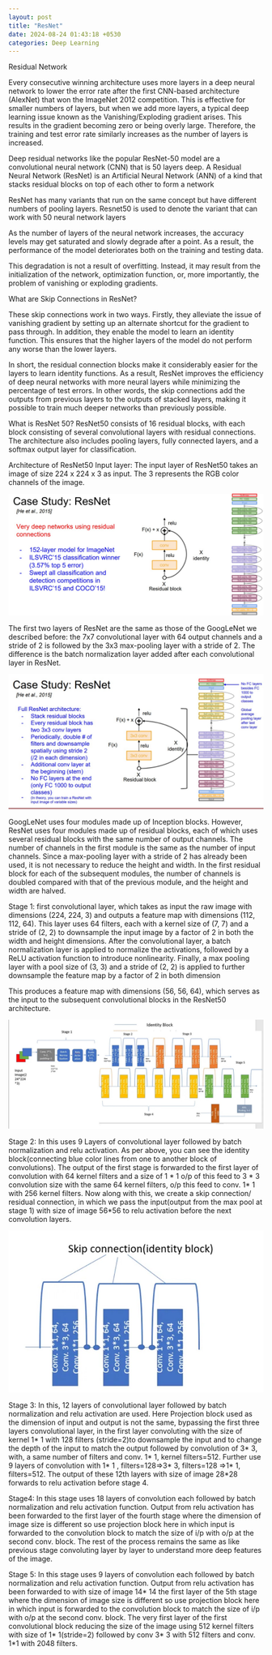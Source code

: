 ```yaml
---
layout: post
title: "ResNet"
date: 2024-08-24 01:43:18 +0530
categories: Deep Learning
---
```


Residual Network

Every consecutive winning architecture uses more layers in a deep neural network to lower the error rate after the first CNN-based architecture (AlexNet) that won the ImageNet 2012 competition. This is effective for smaller numbers of layers, but when we add more layers, a typical deep learning issue known as the Vanishing/Exploding gradient arises. This results in the gradient becoming zero or being overly large. Therefore, the training and test error rate similarly increases as the number of layers is increased.

Deep residual networks like the popular ResNet-50 model are a convolutional neural network (CNN) that is 50 layers deep. A Residual Neural Network (ResNet) is an Artificial Neural Network (ANN) of a kind that stacks residual blocks on top of each other to form a network

ResNet has many variants that run on the same concept but have different numbers of pooling layers. Resnet50 is used to denote the variant that can work with 50 neural network layers

As the number of layers of the neural network increases, the accuracy levels may get saturated and slowly degrade after a point. As a result, the performance of the model deteriorates both on the training and testing data.

This degradation is not a result of overfitting. Instead, it may result from the initialization of the network, optimization function, or, more importantly, the problem of vanishing or exploding gradients.

What are Skip Connections in ResNet?

These skip connections work in two ways. Firstly, they alleviate the issue of vanishing gradient by setting up an alternate shortcut for the gradient to pass through. In addition, they enable the model to learn an identity function. This ensures that the higher layers of the model do not perform any worse than the lower layers.

In short, the residual connection blocks make it considerably easier for the layers to learn identity functions. As a result, ResNet improves the efficiency of deep neural networks with more neural layers while minimizing the percentage of test errors. In other words, the skip connections add the outputs from previous layers to the outputs of stacked layers, making it possible to train much deeper networks than previously possible.

What is ResNet 50?
ResNet50 consists of 16 residual blocks, with each block consisting of several convolutional layers with residual connections. The architecture also includes pooling layers, fully connected layers, and a softmax output layer for classification.

Architecture of ResNet50
Input layer: The input layer of ResNet50 takes an image of size 224 x 224 x 3 as input. The 3 represents the RGB color channels of the image.

![Inception](/assets/resnet_1.jpg)

The first two layers of ResNet are the same as those of the GoogLeNet we described before: the 
 7x7 convolutional layer with 64 output channels and a stride of 2 is followed by the 3x3
 max-pooling layer with a stride of 2. The difference is the batch normalization layer added after each convolutional layer in ResNet.

![Inception](/assets/resnet_2.jpg)

GoogLeNet uses four modules made up of Inception blocks. However, ResNet uses four modules made up of residual blocks, each of which uses several residual blocks with the same number of output channels. The number of channels in the first module is the same as the number of input channels. Since a max-pooling layer with a stride of 2 has already been used, it is not necessary to reduce the height and width. In the first residual block for each of the subsequent modules, the number of channels is doubled compared with that of the previous module, and the height and width are halved.

Stage 1: first convolutional layer, which takes as input the raw image with dimensions (224, 224, 3) and outputs a feature map with dimensions (112, 112, 64). This layer uses 64 filters, each with a kernel size of (7, 7) and a stride of (2, 2) to downsample the input image by a factor of 2 in both the width and height dimensions. After the convolutional layer, a batch normalization layer is applied to normalize the activations, followed by a ReLU activation function to introduce nonlinearity. Finally, a max pooling layer with a pool size of (3, 3) and a stride of (2, 2) is applied to further downsample the feature map by a factor of 2 in both dimension

This produces a feature map with dimensions (56, 56, 64), which serves as the input to the subsequent convolutional blocks in the ResNet50 architecture.

![Inception](/assets/resnet_3.jpg)

Stage 2: In this uses 9 Layers of convolutional layer followed by batch normalization and relu activation. As per above, you can see the identity block(connecting blue color lines from one to another block of convolutions). The output of the first stage is forwarded to the first layer of convolution with 64 kernel filters and a size of 1 * 1 o/p of this feed to 3 * 3  convolution size with the same 64 kernel filters, o/p this feed to conv. 1* 1 with 256 kernel filters. Now along with this, we create a skip connection/ residual connection, in which we pass the input(output from the max pool at stage 1) with size of image 56*56 to relu activation before the next convolution layers.

![Inception](/assets/resnet_4.jpg)

Stage 3: In this, 12 layers of convolutional layer followed by batch normalization and relu activation are used. Here Projection block used as the dimension of input and output is not the same, bypassing the first three layers convolutional layer, in the first layer convoluting with the size of kernel 1* 1 with 128 filters (stride=2)to downsample the input and to change the depth of the input to match the output followed by convolution of 3* 3, with, a same number of filters and conv. 1* 1, kernel filters=512. Further use 9 layers of convolution with 1* 1 , filters=128=>3* 3, filters=128 =>1* 1, filters=512. The output of these 12th layers with size of image 28*28 forwards to relu activation before stage 4.

Stage4: In this stage uses 18 layers of convolution each followed by batch normalization and relu activation function. Output from relu activation has been forwarded to the first layer of the fourth stage where the dimension of image size is different so use projection block here in which input is forwarded to the convolution block to match the size of i/p with o/p at the second conv. block. The rest of the process remains the same as like previous stage convoluting layer by layer to understand more deep features of the image.

Stage 5: In this stage uses 9 layers of convolution each followed by batch normalization and relu activation function. Output from relu activation has been forwarded to with size of image 14* 14 the first layer of the 5th stage where the dimension of image size is different so use projection block here in which input is forwarded to the convolution block to match the size of i/p with o/p at the second conv. block. The very first layer of the first convolutional block reducing the size of the image using 512 kernel filters with size of 1* 1(stride=2) followed by conv 3* 3 with 512 filters and conv. 1*1 with 2048 filters.


